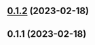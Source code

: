 ## [0.1.2](https://github.com/teliodigital/bulgarian-positive-feed/compare/v0.1.1...v0.1.2) (2023-02-18)



## 0.1.1 (2023-02-18)



